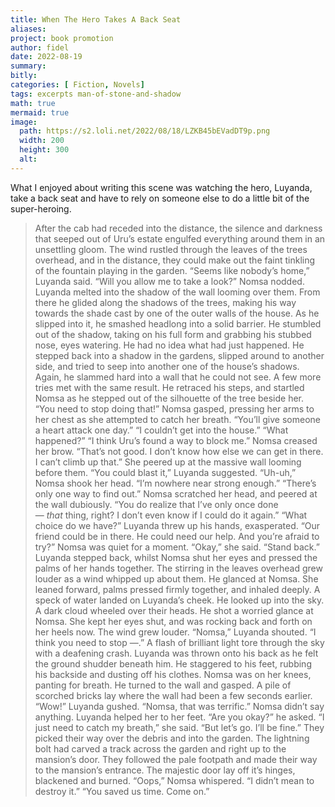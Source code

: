 ```yaml
---
title: When The Hero Takes A Back Seat
aliases:
project: book promotion
author: fidel
date: 2022-08-19
summary: 
bitly: 
categories: [ Fiction, Novels]
tags: excerpts man-of-stone-and-shadow
math: true
mermaid: true
image:
  path: https://s2.loli.net/2022/08/18/LZKB45bEVadDT9p.png
  width: 200 
  height: 300 
  alt:
---
```


What I enjoyed about writing this scene was watching the hero, Luyanda, take a back seat and have to rely on someone else to do a little bit of the super-heroing. 

<!---Friday 19 August 2022--->

>After the cab had receded into the distance, the silence and darkness that seeped out of Uru’s estate engulfed everything around them in an unsettling gloom. The wind rustled through the leaves of the trees overhead, and in the distance, they could make out the faint tinkling of the fountain playing in the garden.
>“Seems like nobody’s home,” Luyanda said. “Will you allow me to take a look?” Nomsa nodded. Luyanda melted into the shadow of the wall looming over them. From there he glided along the shadows of the trees, making his way towards the shade cast by one of the outer walls of the house. As he slipped into it, he smashed headlong into a solid barrier. He stumbled out of the shadow, taking on his full form and grabbing his stubbed nose, eyes watering. He had no idea what had just happened. He stepped back into a shadow in the gardens, slipped around to another side, and tried to seep into another one of the house’s shadows. Again, he slammed hard into a wall that he could not see. A few more tries met with the same result. He retraced his steps, and startled Nomsa as he stepped out of the silhouette of the tree beside her.
>“You need to stop doing that!” Nomsa gasped, pressing her arms to her chest as she attempted to catch her breath. “You’ll give someone a heart attack one day.”
 “I couldn’t get into the house.”
 “What happened?”
“I think Uru’s found a way to block me.”
Nomsa creased her brow. “That’s not good. I don’t know how else we can get in there. I can’t climb up that.” She peered up at the massive wall looming before them.
“You could blast it,” Luyanda suggested.
“Uh-uh,” Nomsa shook her head. “I’m nowhere near strong enough.”
“There’s only one way to find out.”
Nomsa scratched her head, and peered at the wall dubiously.
“You do realize that I’ve only once done — _that_ thing, right? I don’t even know if I could do it again.”
“What choice do we have?” Luyanda threw up his hands, exasperated. “Our friend could be in there. He could need our help. And you’re afraid to try?”
Nomsa was quiet for a moment. “Okay,” she said. “Stand back.”
Luyanda stepped back, whilst Nomsa shut her eyes and pressed the palms of her hands together. The stirring in the leaves overhead grew louder as a wind whipped up about them. He glanced at Nomsa. She leaned forward, palms pressed firmly together, and inhaled deeply. A speck of water landed on Luyanda’s cheek. He looked up into the sky. A dark cloud wheeled over their heads. He shot a worried glance at Nomsa. She kept her eyes shut, and was rocking back and forth on her heels now. The wind grew louder.
“Nomsa,” Luyanda shouted. “I think you need to stop —.”
A flash of brilliant light tore through the sky with a deafening crash. Luyanda was thrown onto his back as he felt the ground shudder beneath him. He staggered to his feet, rubbing his backside and dusting off his clothes. Nomsa was on her knees, panting for breath. He turned to the wall and gasped.
A pile of scorched bricks lay where the wall had been a few seconds earlier.
“Wow!” Luyanda gushed. “Nomsa, that was terrific.”
Nomsa didn’t say anything. Luyanda helped her to her feet.
“Are you okay?” he asked.
“I just need to catch my breath,” she said. “But let’s go. I’ll be fine.”
They picked their way over the debris and into the garden. The lightning bolt had carved a track across the garden and right up to the mansion’s door. They followed the pale footpath and made their way to the mansion’s entrance. The majestic door lay off it’s hinges, blackened and burned.
“Oops,” Nomsa whispered. “I didn’t mean to destroy it.”
“You saved us time. Come on.”